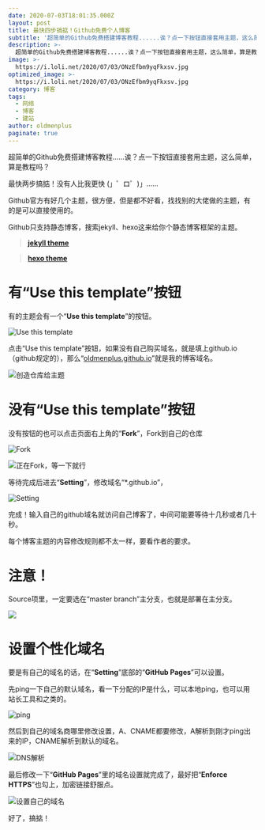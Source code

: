 ```yaml
---
date: 2020-07-03T18:01:35.000Z
layout: post
title: 最快四步搞掂！Github免费个人博客
subtitle: '超简单的Github免费搭建博客教程......诶？点一下按钮直接套用主题，这么简单，算是教程吗？'
description: >-
  超简单的Github免费搭建博客教程......诶？点一下按钮直接套用主题，这么简单，算是教程吗？
image: >-
  https://i.loli.net/2020/07/03/ONzEfbm9yqFkxsv.jpg
optimized_image: >-
  https://i.loli.net/2020/07/03/ONzEfbm9yqFkxsv.jpg
category: 博客
tags:
  - 网络
  - 博客
  - 建站
author: oldmenplus
paginate: true
---
```

超简单的Github免费搭建博客教程......诶？点一下按钮直接套用主题，这么简单，算是教程吗？

最快两步搞掂！没有人比我更快 (」゜ロ゜)」......

Github官方有好几个主题，很方便，但是都不好看，找找别的大佬做的主题，有的是可以直接使用的。

Github只支持静态博客，搜索jekyll、hexo这来给你个静态博客框架的主题。

> [**jekyll theme**](https://github.com/search?q=Jekyll+theme "jekyll theme")

> [**hexo theme**](https://github.com/search?q=hexo+theme "hexo theme")

# 有“Use this template”按钮

有的主题会有一个“**Use this template**”的按钮。

![Use this template](https://i.loli.net/2020/07/03/cV5KMHdRqyhQki4.png "442")

点击“Use this template”按钮，如果没有自己购买域名，就是填上github.io（github规定的），那么“[oldmenplus.github.io](http://oldmenplus.github.io "oldmenplus.github.io")”就是我的博客域名。

![创造仓库给主题](https://i.loli.net/2020/07/03/p1C8yUNT7qbKBJF.png "创造仓库给主题")

# 没有“Use this template”按钮

没有按钮的也可以点击页面右上角的“**Fork**”，Fork到自己的仓库

![Fork](https://i.loli.net/2020/07/03/TJUOEo1LzifYMSh.png "Fork")

![正在Fork，等一下就行](https://i.loli.net/2020/07/03/LxlyzCTd4XMJ6NE.png "等一下")

等待完成后进去“**Setting**”，修改域名“*.github.io”，

![Setting](https://i.loli.net/2020/07/03/ZG6SB3agc1DRzPq.png "Setting")

完成！输入自己的github域名就访问自己博客了，中间可能要等待十几秒或者几十秒。

每个博客主题的内容修改规则都不太一样，要看作者的要求。

# 注意！

Source项里，一定要选在“master branch”主分支，也就是部署在主分支。

![](https://i.loli.net/2020/07/14/Twj9QUzyxLMKhFY.jpg)

# 设置个性化域名

要是有自己的域名的话，在“**Setting**”底部的“**GitHub Pages**”可以设置。

先ping一下自己的默认域名，看一下分配的IP是什么，可以本地ping，也可以用站长工具和之类的。

![ping](https://i.loli.net/2020/07/03/ihQs86dCbqNXVjc.png "ping")

然后到自己的域名商哪里修改设置，A、CNAME都要修改，A解析到刚才ping出来的IP，CNAME解析到默认的域名。

![DNS解析](https://i.loli.net/2020/07/03/qVJuLStcXKCOIHy.png "DNS解析")

最后修改一下“**GitHub Pages**”里的域名设置就完成了，最好把“**Enforce HTTPS**”也勾上，加密链接舒服点。

![设置自己的域名](https://i.loli.net/2020/07/03/8IK7yjt4o3FrCai.png "设置个性化域名")

好了，搞掂！